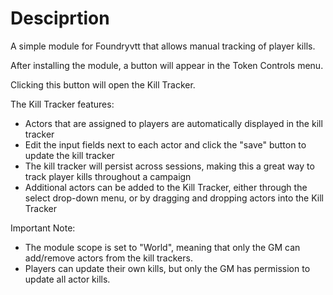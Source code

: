 # Desciprtion
A simple module for Foundryvtt that allows manual tracking of player kills.

After installing the module, a button will appear in the Token Controls menu.

Clicking this button will open the Kill Tracker.

The Kill Tracker features:
  - Actors that are assigned to players are automatically displayed in the kill tracker
  - Edit the input fields next to each actor and click the "save" button to update the kill tracker
  - The kill tracker will persist across sessions, making this a great way to track player kills throughout a campaign
  - Additional actors can be added to the Kill Tracker, either through the select drop-down menu, or by dragging and dropping actors into the Kill Tracker

Important Note:
- The module scope is set to "World", meaning that only the GM can add/remove actors from the kill trackers.
- Players can update their own kills, but only the GM has permission to update all actor kills.
